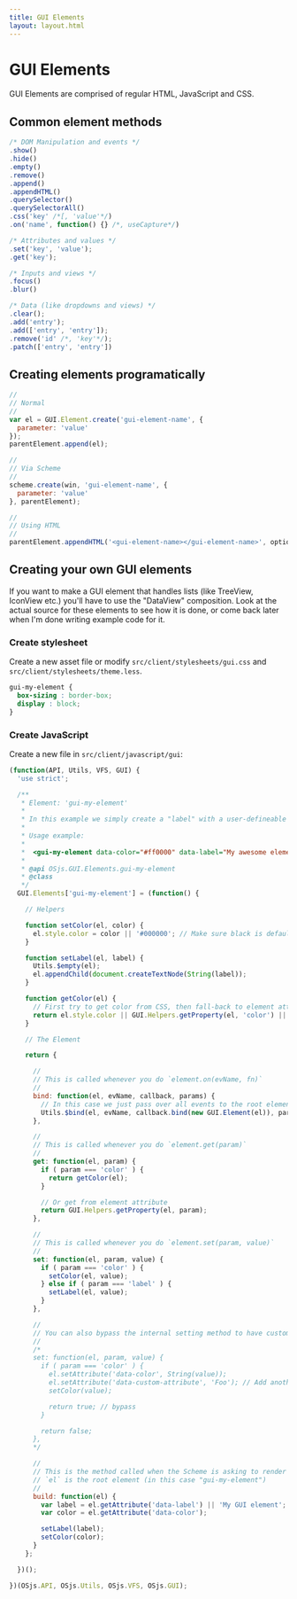 ```yaml
---
title: GUI Elements
layout: layout.html
---
```


# GUI Elements

GUI Elements are comprised of regular HTML, JavaScript and CSS.

## Common element methods

```js
/* DOM Manipulation and events */
.show()
.hide()
.empty()
.remove()
.append()
.appendHTML()
.querySelector()
.querySelectorAll()
.css('key' /*[, 'value'*/)
.on('name', function() {} /*, useCapture*/)

/* Attributes and values */
.set('key', 'value');
.get('key');

/* Inputs and views */
.focus()
.blur()

/* Data (like dropdowns and views) */
.clear();
.add('entry');
.add(['entry', 'entry']);
.remove('id' /*, 'key'*/);
.patch(['entry', 'entry'])
```

## Creating elements programatically

```js
//
// Normal
//
var el = GUI.Element.create('gui-element-name', {
  parameter: 'value'
});
parentElement.append(el);

//
// Via Scheme
//
scheme.create(win, 'gui-element-name', {
  parameter: 'value'
}, parentElement);

//
// Using HTML
//
parentElement.appendHTML('<gui-element-name></gui-element-name>', optionalWinReference);
```

## Creating your own GUI elements

If you want to make a GUI element that handles lists (like TreeView, IconView etc.) you'll have to use the "DataView" composition. Look at the actual source for these elements to see how it is done, or come back later when I'm done writing example code for it.


### Create stylesheet

Create a new asset file or modify `src/client/stylesheets/gui.css` and `src/client/stylesheets/theme.less`.

```css
gui-my-element {
  box-sizing : border-box;
  display : block;
}
```

### Create JavaScript

Create a new file in `src/client/javascript/gui`:

```js
(function(API, Utils, VFS, GUI) {
  'use strict';

  /**
   * Element: 'gui-my-element'
   *
   * In this example we simply create a "label" with a user-defineable color
   *
   * Usage example:
   *
   *  <gui-my-element data-color="#ff0000" data-label="My awesome element" />
   *
   * @api OSjs.GUI.Elements.gui-my-element
   * @class
   */
  GUI.Elements['gui-my-element'] = (function() {

    // Helpers

    function setColor(el, color) {
      el.style.color = color || '#000000'; // Make sure black is default if no color was given
    }

    function setLabel(el, label) {
      Utils.$empty(el);
      el.appendChild(document.createTextNode(String(label));
    }

    function getColor(el) {
      // First try to get color from CSS, then fall-back to element attribute, or the hard default
      return el.style.color || GUI.Helpers.getProperty(el, 'color') || '#00000';
    }

    // The Element

    return {

      //
      // This is called whenever you do `element.on(evName, fn)`
      //
      bind: function(el, evName, callback, params) {
        // In this case we just pass over all events to the root element (ex: 'click')
        Utils.$bind(el, evName, callback.bind(new GUI.Element(el)), params);
      },

      //
      // This is called whenever you do `element.get(param)`
      //
      get: function(el, param) {
        if ( param === 'color' ) {
          return getColor(el);
        }

        // Or get from element attribute
        return GUI.Helpers.getProperty(el, param);
      },

      //
      // This is called whenever you do `element.set(param, value)`
      //
      set: function(el, param, value) {
        if ( param === 'color' ) {
          setColor(el, value);
        } else if ( param === 'label' ) {
          setLabel(el, value);
        }
      },

      //
      // You can also bypass the internal setting method to have custom attributes applied to the DOM element
      //
      /*
      set: function(el, param, value) {
        if ( param === 'color' ) {
          el.setAttribute('data-color', String(value));
          el.setAttribute('data-custom-attribute', 'Foo'); // Add another one
          setColor(value);

          return true; // bypass
        }

        return false;
      },
      */

      //
      // This is the method called when the Scheme is asking to render your element.
      // `el` is the root element (in this case "gui-my-element")
      //
      build: function(el) {
        var label = el.getAttribute('data-label') || 'My GUI element'; // If no label was set, use default one
        var color = el.getAttribute('data-color');

        setLabel(label);
        setColor(color);
      }
    };

  })();

})(OSjs.API, OSjs.Utils, OSjs.VFS, OSjs.GUI);
```
